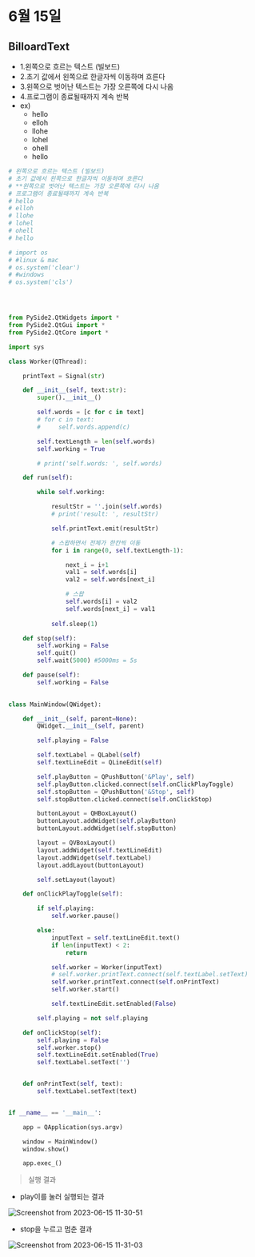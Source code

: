 # 6월 15일

## BilloardText 
- 1.왼쪽으로 흐르는 텍스트 (빌보드)
- 2.초기 값에서 왼쪽으로 한글자씩 이동하며 흐른다
- 3.왼쪽으로 벗어난 텍스트는 가장 오른쪽에 다시 나옴
- 4.프로그램이 종료될때까지 계속 반복
- ex)
  - hello
  - elloh
  - llohe
  - lohel
  - ohell
  - hello

```python
# 왼쪽으로 흐르는 텍스트 (빌보드)
# 초기 값에서 왼쪽으로 한글자씩 이동하며 흐른다
# **왼쪽으로 벗어난 텍스트는 가장 오른쪽에 다시 나옴
# 프로그램이 종료될때까지 계속 반복
# hello
# elloh
# llohe
# lohel
# ohell
# hello

# import os
# #linux & mac
# os.system('clear')
# #windows
# os.system('cls')




from PySide2.QtWidgets import *
from PySide2.QtGui import *
from PySide2.QtCore import *

import sys

class Worker(QThread):

    printText = Signal(str)

    def __init__(self, text:str):
        super().__init__()

        self.words = [c for c in text]
        # for c in text:
        #     self.words.append(c)

        self.textLength = len(self.words)
        self.working = True

        # print('self.words: ', self.words)

    def run(self):

        while self.working:

            resultStr = ''.join(self.words)
            # print('result: ', resultStr)

            self.printText.emit(resultStr)

            # 스왑하면서 전체가 한칸씩 이동
            for i in range(0, self.textLength-1):

                next_i = i+1
                val1 = self.words[i]
                val2 = self.words[next_i]

                # 스왑
                self.words[i] = val2
                self.words[next_i] = val1
            
            self.sleep(1)

    def stop(self):
        self.working = False
        self.quit()
        self.wait(5000) #5000ms = 5s

    def pause(self):
        self.working = False
        

class MainWindow(QWidget): 

    def __init__(self, parent=None):
        QWidget.__init__(self, parent)

        self.playing = False

        self.textLabel = QLabel(self)
        self.textLineEdit = QLineEdit(self)

        self.playButton = QPushButton('&Play', self)
        self.playButton.clicked.connect(self.onClickPlayToggle)
        self.stopButton = QPushButton('&Stop', self)
        self.stopButton.clicked.connect(self.onClickStop)

        buttonLayout = QHBoxLayout()
        buttonLayout.addWidget(self.playButton)
        buttonLayout.addWidget(self.stopButton)

        layout = QVBoxLayout()
        layout.addWidget(self.textLineEdit)
        layout.addWidget(self.textLabel)
        layout.addLayout(buttonLayout)

        self.setLayout(layout)

    def onClickPlayToggle(self):

        if self.playing:
            self.worker.pause()

        else:
            inputText = self.textLineEdit.text()
            if len(inputText) < 2:
                return

            self.worker = Worker(inputText)
            # self.worker.printText.connect(self.textLabel.setText)
            self.worker.printText.connect(self.onPrintText)
            self.worker.start()

            self.textLineEdit.setEnabled(False)

        self.playing = not self.playing

    def onClickStop(self):
        self.playing = False
        self.worker.stop()
        self.textLineEdit.setEnabled(True)
        self.textLabel.setText('')


    def onPrintText(self, text):
        self.textLabel.setText(text)


if __name__ == '__main__':

    app = QApplication(sys.argv)

    window = MainWindow()
    window.show()

    app.exec_()
```

> 실행 결과

- play이를 눌러 실행되는 결과
  
![Screenshot from 2023-06-15 11-30-51](https://github.com/ajhwan/OpenCV_study/assets/129160008/220e16e2-594e-40a5-818c-84f3d9cd817d)


- stop을 누르고 멈춘 결과

![Screenshot from 2023-06-15 11-31-03](https://github.com/ajhwan/OpenCV_study/assets/129160008/85574a41-e208-44ac-a8c6-ed7e86d7c37f)

